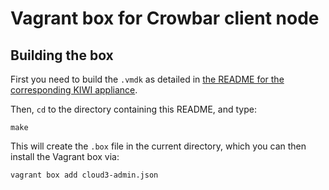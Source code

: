 # Vagrant box for Crowbar client node

## Building the box

First you need to build the `.vmdk` as detailed in
[the README for the corresponding KIWI appliance](../../kiwi/sles11-sp3/README.md).

Then, `cd` to the directory containing this README, and type:

    make

This will create the `.box` file in the current directory, which you
can then install the Vagrant box via:

    vagrant box add cloud3-admin.json
